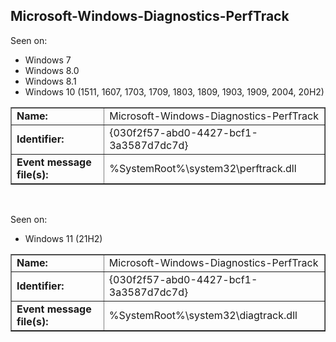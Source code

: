 ## Microsoft-Windows-Diagnostics-PerfTrack

Seen on:
* Windows 7
* Windows 8.0
* Windows 8.1
* Windows 10 (1511, 1607, 1703, 1709, 1803, 1809, 1903, 1909, 2004, 20H2)

<table border="1" class="docutils">
  <tbody>
    <tr>
      <td><b>Name:</b></td>
      <td>Microsoft-Windows-Diagnostics-PerfTrack</td>
    </tr>
    <tr>
      <td><b>Identifier:</b></td>
      <td>{030f2f57-abd0-4427-bcf1-3a3587d7dc7d}</td>
    </tr>
    <tr>
      <td><b>Event message file(s):</b></td>
      <td>%SystemRoot%\system32\perftrack.dll</td>
    </tr>
  </tbody>
</table>

&nbsp;

Seen on:
* Windows 11 (21H2)

<table border="1" class="docutils">
  <tbody>
    <tr>
      <td><b>Name:</b></td>
      <td>Microsoft-Windows-Diagnostics-PerfTrack</td>
    </tr>
    <tr>
      <td><b>Identifier:</b></td>
      <td>{030f2f57-abd0-4427-bcf1-3a3587d7dc7d}</td>
    </tr>
    <tr>
      <td><b>Event message file(s):</b></td>
      <td>%SystemRoot%\system32\diagtrack.dll</td>
    </tr>
  </tbody>
</table>

&nbsp;


